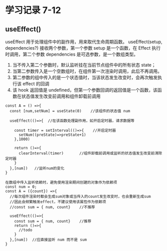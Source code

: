 # 学习记录 7-12

## useEffect()

useEffect 用于处理组件中的副作用，用来取代生命周期函数。
useEffect(setup, dependencies?) 接收两个参数，第一个参数 setup 是一个函数，在 Effect 执行时调用，第二个参数 dependencies 是可选参数，是一个数组类型。

1. 当不传入第二个参数时，默认监听挂在当前节点组件中的所有状态 state；
2. 当第二参数传入是一个空数组时，在组件第一次渲染时调用，此后不再调用。
3. 第二参数的组中传入的是一个状态值时，当该状态发生改变时，会再次触发执行该 effect 的回调
4. 该 hook 返回值是 undefined，但第一个参数回调的返回值是一个函数，该函数在状态值发生改变前调用和组件卸载前调用

```
const A = () =>{
  const [num,setNum] = useState(0)    //该组件的状态值 num

  useEffect(()=>{  //在该函数处理副作用，如开启定时器，请求数据等

    const timer = setInterval(()=>{    //开启定时器
      setNum((preState)=>preState+1)
    },1000)

    return ()=>{
      clearInterval(timer)       //组件卸载前调用或监听的状态值发生改变前清除定时器
    }
  },[num])   //监听num的变化
}
```

```
在数组中传入监听依赖时，避免使用渲染期间创建的对象作为依赖项
const num = 0;
const A = ({count}) =>{
  //每次组件渲染时都会生成sum对象或当传入的count发生改变时，也会重新生成sum
  //因此会频繁触发effect，不建议使用该属性作为依赖项
  //const sum = { num, count}    //不推荐

  useEffect(()=>{
    const sum = { num, count}    //推荐
    return ()=>{
      //todo
    }
  },[num])  //应直接监听 num 而不是 sum
}
```
